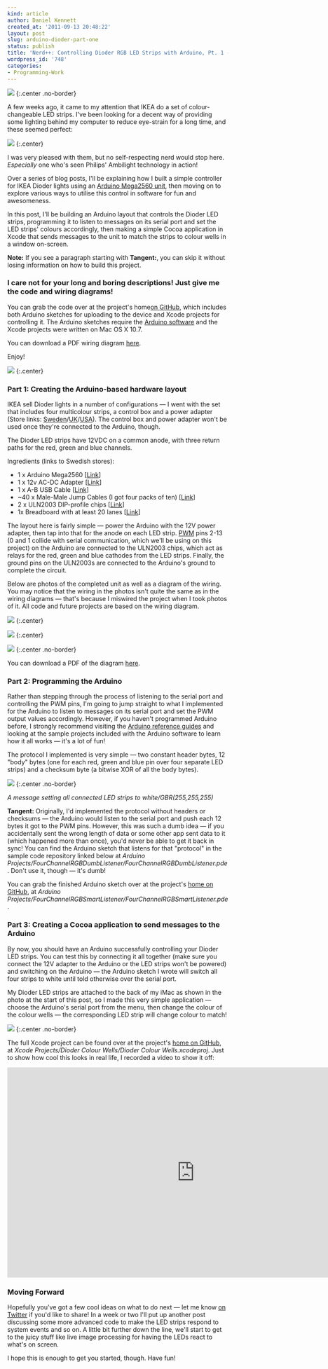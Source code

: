 ```yaml
---
kind: article
author: Daniel Kennett
created_at: '2011-09-13 20:48:22'
layout: post
slug: arduino-dioder-part-one
status: publish
title: 'Nerd++: Controlling Dioder RGB LED Strips with Arduino, Pt. 1 - Getting Started'
wordpress_id: '748'
categories:
- Programming-Work
---
```


<img src="http://ikennd.ac/pictures/for_posts/2011/09/ArduinoHeader.jpg" />
{:.center .no-border}

A few weeks ago, it came to my attention that IKEA do a set of
colour-changeable LED strips. I've been looking for a decent way of
providing some lighting behind my computer to reduce eye-strain for a
long time, and these seemed perfect:

[<img src="http://farm7.static.flickr.com/6066/6144250241_e2bd439ac8_z.jpg" />](http://www.flickr.com/photos/24169642@N06/6144250241)
{:.center}

I was very pleased with them, but no self-respecting nerd would stop
here. *Especially* one who's seen Philips' Ambilight technology in
action!

Over a series of blog posts, I'll be explaining how I built a simple
controller for IKEA Dioder lights using an [Arduino Mega2560 unit](http://arduino.cc/en/Main/ArduinoBoardMega2560), then moving on to
explore various ways to utilise this control in software for fun and
awesomeness.

In this post, I'll be building an Arduino layout that controls the
Dioder LED strips, programming it to listen to messages on its serial
port and set the LED strips' colours accordingly, then making a simple
Cocoa application in Xcode that sends messages to the unit to match the
strips to colour wells in a window on-screen.

**Note:** If you see a paragraph starting with **Tangent:**, you can
skip it without losing information on how to build this project.

### I care not for your long and boring descriptions! Just give me the code and wiring diagrams!

You can grab the code over at the project's home[on GitHub](http://www.github.com/iKenndac/Arduino-Dioder-Playground), which
includes both Arduino sketches for uploading to the device and Xcode
projects for controlling it. The Arduino sketches require the [Arduino software](http://arduino.cc/en/Main/Software) and the Xcode projects
were written on Mac OS X 10.7.

You can download a PDF wiring diagram
[here](http://ikennd.ac/pictures/ArduinoDioderWiring.pdf).

Enjoy!

[<img src="http://farm7.static.flickr.com/6090/6144802102_4c073bef12_z.jpg" />](http://www.flickr.com/photos/24169642@N06/6144253033)
{:.center}

### Part 1: Creating the Arduino-based hardware layout

IKEA sell Dioder lights in a number of configurations — I went with the
set that includes four multicolour strips, a control box and a power
adapter (Store links:
[Sweden](http://www.ikea.com/se/sv/catalog/products/40192361)/[UK](http://www.ikea.com/gb/en/catalog/products/00202324)/[USA](http://www.ikea.com/us/en/catalog/products/50192365)).
The control box and power adapter won't be used once they're connected
to the Arduino, though.

The Dioder LED strips have 12VDC on a common anode, with three return
paths for the red, green and blue channels.

Ingredients (links to Swedish stores):

-   1 x Arduino Mega2560
    [[Link](http://www.lawicel-shop.se/shop/custom/prod.aspx?productid=690919&groupid=63894&sortafter=0&sortafterchild=0&refcode=f)]
-   1 x 12v AC-DC Adapter
    [[Link](http://www.lawicel-shop.se/shop/custom/prod.aspx?productid=801708&groupid=0&sortafter=0&sortafterchild=0&refcode=p)]
-   1 x A-B USB Cable
    [[Link](http://www.lawicel-shop.se/shop/custom/prod.aspx?productid=47306&groupid=8852&sortafter=0&sortafterchild=0&refcode=f)]
-   ~40 x Male-Male Jump Cables (I got four packs of ten)
    [[Link](http://www.lawicel-shop.se/shop/custom/prod.aspx?productid=564449&groupid=64668&sortafter=0&sortafterchild=0&refcode=f)]
-   2 x ULN2003 DIP-profile chips
    [[Link](http://www.electrokit.se/ic-linjara-uln2003a-dip-16-7-darlington-drivare_40350032)]
-   1x Breadboard with at least 20 lanes
    [[Link](http://www.lawicel-shop.se/shop/custom/prod.aspx?productid=610020&groupid=64668&sortafter=0&sortafterchild=0&refcode=f)]

The layout here is fairly simple — power the Arduino with the 12V power
adapter, then tap into that for the anode on each LED strip.
[PWM](http://en.wikipedia.org/wiki/PWM) pins 2-13 (0 and 1 collide with
serial communication, which we'll be using on this project) on the
Arduino are connected to the ULN2003 chips, which act as relays for the
red, green and blue cathodes from the LED strips. Finally, the ground
pins on the ULN2003s are connected to the Arduino's ground to complete
the circuit.

Below are photos of the completed unit as well as a diagram of the
wiring. You may notice that the wiring in the photos isn't quite the
same as in the wiring diagrams — that's because I miswired the project
when I took photos of it. All code and future projects are based on the
wiring diagram.

[<img src="http://farm7.static.flickr.com/6176/6144253033_1e41e7feb9_z.jpg" />](http://www.flickr.com/photos/24169642@N06/6144253033)
{:.center}

[<img src="http://farm7.static.flickr.com/6172/6144804622_28970d3dd4_z.jpg" />](http://www.flickr.com/photos/24169642@N06/6144804622)
{:.center}

<img src="http://ikennd.ac/pictures/for_posts/2011/09/ArduinoDioderWiring.png" />
{:.center .no-border}

You can download a PDF of the diagram
[here](http://ikennd.ac/pictures/ArduinoDioderWiring.pdf).

### Part 2: Programming the Arduino

Rather than stepping through the process of listening to the serial port
and controlling the PWM pins, I'm going to jump straight to what I
implemented for the Arduino to listen to messages on its serial port and
set the PWM output values accordingly. However, if you haven't
programmed Arduino before, I strongly recommend visiting the [Arduino reference guides](http://arduino.cc/en/Reference/HomePage) and looking
at the sample projects included with the Arduino software to learn how
it all works — it's a lot of fun!

The protocol I implemented is very simple — two constant header bytes,
12 "body" bytes (one for each red, green and blue pin over four separate
LED strips) and a checksum byte (a bitwise XOR of all the body bytes).

<img src="http://ikennd.ac/pictures/for_posts/2011/09/ArduinoDioderProtocol.png" />
{:.center .no-border}

*A message setting all connected LED strips to white/GBR(255,255,255)*

**Tangent:** Originally, I'd implemented the protocol without headers or
checksums — the Arduino would listen to the serial port and push each 12
bytes it got to the PWM pins. However, this was such a dumb idea — if
you accidentally sent the wrong length of data or some other app sent
data to it (which happened more than once), you'd never be able to get
it back in sync! You can find the Arduino sketch that listens for that
"protocol" in the sample code repository linked below at *Arduino
Projects/FourChannelRGBDumbListener/FourChannelRGBDumbListener.pde*.
Don't use it, though — it's dumb!

You can grab the finished Arduino sketch over at the project's [home on GitHub](http://www.github.com/iKenndac/Arduino-Dioder-Playground), at
*Arduino Projects/FourChannelRGBSmartListener/FourChannelRGBSmartListener.pde*.

### Part 3: Creating a Cocoa application to send messages to the Arduino

By now, you should have an Arduino successfully controlling your Dioder
LED strips. You can test this by connecting it all together (make sure
you connect the 12V adapter to the Arduino or the LED strips won't be
powered) and switching on the Arduino — the Arduino sketch I wrote will
switch all four strips to white until told otherwise over the serial
port.

My Dioder LED strips are attached to the back of my iMac as shown in the
photo at the start of this post, so I made this very simple application
— choose the Arduino's serial port from the menu, then change the colour
of the colour wells — the corresponding LED strip will change colour to
match!

<img src="http://ikennd.ac/pictures/for_posts/2011/09/DioderColourWells.png" />
{:.center .no-border}

The full Xcode project can be found over at the project's [home on GitHub](http://www.github.com/iKenndac/Arduino-Dioder-Playground), at
*Xcode Projects/Dioder Colour Wells/Dioder Colour Wells.xcodeproj*. Just
to show how cool this looks in real life, I recorded a video to show it
off:

<p style="text-align: center;"><iframe width="853" height="480" src="http://www.youtube.com/embed/9xdL4xVEc24" frameborder="0" allowfullscreen></iframe></p>

### Moving Forward

Hopefully you've got a few cool ideas on what to do next — let me know
[on Twitter](http://twitter.com/iKenndac) if you'd like to share! In a
week or two I'll put up another post discussing some more advanced code
to make the LED strips respond to system events and so on. A little bit
further down the line, we'll start to get to the juicy stuff like live
image processing for having the LEDs react to what's on screen.

I hope this is enough to get you started, though. Have fun!


